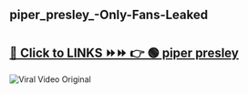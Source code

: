 
 ## piper_presley_-Only-Fans-Leaked

# <h2><a href="https://clipsfans.com/piper_presley_&ref=git">🔗 Click to LINKS ⏩⏩ 👉 🟢 piper presley  </a></h2>

<a href="https://clipsfans.com/piper_presley_&ref=git" rel="nofollow" data-target="animated-image.originalLink"><img src="https://i.ibb.co.com/xMMVF88/686577567.gif" alt="Viral Video Original" style="max-width: 100%; display: inline-block;" data-target="animated-image.originalImage"></a>
